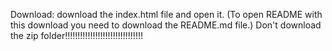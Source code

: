 Download: download the index.html file and open it. (To open README with this download you need to download the README.md file.) Don't download the zip folder!!!!!!!!!!!!!!!!!!!!!!!!!!!!!!!
